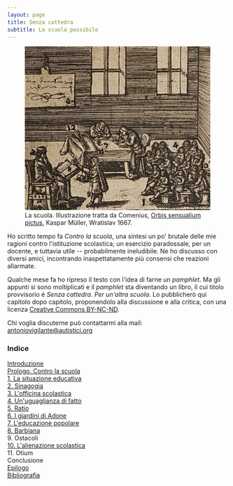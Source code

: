 ```yaml
---
layout: page
title: Senza cattedra
subtitle: La scuola possibile
---
```


<figure>
  <img src="comenio.png">
  <figcaption>La scuola. Illustrazione tratta da Comenius, <a href="https://play.google.com/books/reader?id=iFGQ4C6IrUQC&pg=GBS.PA240&hl=it">Orbis sensualium pictus</a>, Kaspar Müller, Wratislav 1667.</figcaption>
</figure>


Ho scritto tempo fa _Contro la scuola_, una sintesi un po' brutale delle mie ragioni contro l'istituzione scolastica; un esercizio paradossale, per un docente, e tuttavia utile -- probabilmente ineludibile. Ne ho discusso con diversi amici, incontrando inaspettatamente più consensi che reazioni allarmate.

Qualche mese fa ho ripreso il testo con l'idea di farne un _pamphlet_. Ma gli appunti si sono moltiplicati e il _pamphlet_ sta diventando un libro, il cui titolo provvisorio è _Senza cattedra. Per un'altra scuola_. Lo pubblicherò qui capitolo dopo capitolo, proponendolo alla discussione e alla critica, con una licenza [Creative Commons BY-NC-ND](https://creativecommons.org/licenses/by-nc-nd/4.0/deed.it).

Chi voglia discuterne può contattarmi alla mail: antoniovigilante@autistici.org

### Indice

[Introduzione](introduzione.md)  
[Prologo. Contro la scuola](contro-la-scuola)  
[1. La situazione educativa](cap01.md)  
[2. Sinagogia](cap02.md)   
[3. L'officina scolastica](cap03.md)  
[4. Un'uguaglianza di fatto](cap04.md)  
[5. Ratio](cap05.md)  
[6. I giardini di Adone](cap06.md)  
[7. L'educazione popolare](cap07.md)  
[8. Barbiana](cap08.md)  
9\. Ostacoli  
[10. L'alienazione scolastica](cap10.md)    
11\. Otium    
Conclusione   
[Epilogo](epilogo.md)  
[Bibliografia](bibliografia.md)  

 
